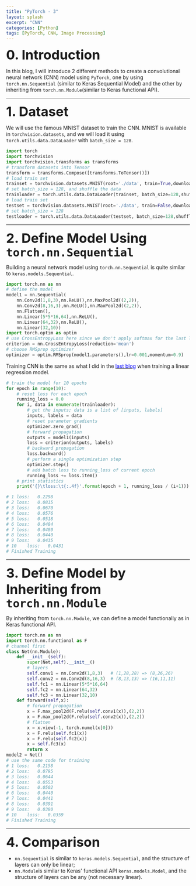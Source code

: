 ```yaml
---
title: "PyTorch - 3"
layout: splash
excerpt: "CNN"
categories: [Python]
tags: [PyTorch, CNN, Image Processing]
---
```


<span style="font-weight:bold;font-size:36px">0. Introduction</span>

In this blog, I will introduce 2 different methods to create a convolutional neural network (CNN) model using `PyTorch`, one by using `torch.nn.Sequential` (similar to Keras Sequential Model) and the other by inheriting from `torch.nn.Module`(similar to Keras functional API).

---
<span style="font-weight:bold;font-size:36px">1. Dataset</span>

We will use the famous MNIST dataset to train the CNN. MNIST is available in `torchvision.datasets`, and we will load it using `torch.utils.data.DataLoader` with `batch_size = 128`.
```python
import torch
import torchvision
import torchvision.transforms as transforms
# transform datasets into Tensor
transform = transforms.Compose([transforms.ToTensor()])
# load train set
trainset = torchvision.datasets.MNIST(root='./data', train=True,download=True, transform=transform)
# set batch_size = 128, and shuffle the data
trainloader = torch.utils.data.DataLoader(trainset, batch_size=128,shuffle=True)
# load train set
testset = torchvision.datasets.MNIST(root='./data', train=False,download=True, transform=transform)
# set batch_size = 128
testloader = torch.utils.data.DataLoader(testset, batch_size=128,shuffle=False)
```
---
<span style="font-weight:bold;font-size:36px">2. Define Model Using `torch.nn.Sequential`</span>

Building a neural network model using `torch.nn.Sequential` is quite similar to `keras.models.Sequential`.
```python
import torch.nn as nn
# define the model
model1 = nn.Sequential(
    nn.Conv2d(1,8,3),nn.ReLU(),nn.MaxPool2d((2,2)),
    nn.Conv2d(8,16,3),nn.ReLU(),nn.MaxPool2d((2,2)),
    nn.Flatten(),
    nn.Linear(5*5*16,64),nn.ReLU(),
    nn.Linear(64,32),nn.ReLU(),
    nn.Linear(32,10))
import torch.optim as optim
# use CrossEntropyLoss here since we don't apply softmax for the last layer
criterion = nn.CrossEntropyLoss(reduction='mean')
# choose RMSprop optimizer
optimizer = optim.RMSprop(model1.parameters(),lr=0.001,momentum=0.9)
```
Training CNN is the same as what I did in the [<span style="color:blue">last blog</span>](https://dingma129.github.io/blog/2019/08/15/PyTorch_2.html) when training a linear regression model.
```python
# train the model for 10 epochs
for epoch in range(10):  
    # reset loss for each epoch
    running_loss = 0.0
    for i, data in enumerate(trainloader):
        # get the inputs; data is a list of [inputs, labels]
        inputs, labels = data
        # reset parameter gradients
        optimizer.zero_grad()
        # forward propagation
        outputs = model1(inputs)
        loss = criterion(outputs, labels)
        # backward propagation
        loss.backward()
        # perform a single optimization step
        optimizer.step()
        # add batch loss to running_loss of current epoch
        running_loss += loss.item()
    # print statistics
    print('{}\tloss:\t{:.4f}'.format(epoch + 1, running_loss / (i+1)))

# 1	loss:	0.2298
# 2	loss:	0.0815
# 3	loss:	0.0670
# 4	loss:	0.0576
# 5	loss:	0.0518
# 6	loss:	0.0484
# 7	loss:	0.0480
# 8	loss:	0.0440
# 9	loss:	0.0435
# 10	loss:	0.0431
# Finished Training
```
---
<span style="font-weight:bold;font-size:36px">3. Define Model by Inheriting from `torch.nn.Module`</span>

By inheriting from `torch.nn.Module`, we can define a model functionally as in Keras functional API.
```python
import torch.nn as nn
import torch.nn.functional as F
# channel first
class Net(nn.Module):
    def __init__(self):
        super(Net,self).__init__()
        # layers
        self.conv1 = nn.Conv2d(1,8,3)   # (1,28,28) => (8,26,26)
        self.conv2 = nn.Conv2d(8,16,3)  # (8,13,13) => (16,11,11)
        self.fc1 = nn.Linear(5*5*16,64)
        self.fc2 = nn.Linear(64,32)
        self.fc3 = nn.Linear(32,10) 
    def forward(self,x):
        # forward propagation
        x = F.max_pool2d(F.relu(self.conv1(x)),(2,2))
        x = F.max_pool2d(F.relu(self.conv2(x)),(2,2))
        # flatten
        x = x.view(-1, torch.numel(x[0]))
        x = F.relu(self.fc1(x))
        x = F.relu(self.fc2(x))
        x = self.fc3(x)
        return x
model2 = Net()
# use the same code for training
# 1	loss:	0.2158
# 2	loss:	0.0795
# 3	loss:	0.0644
# 4	loss:	0.0553
# 5	loss:	0.0502
# 6	loss:	0.0440
# 7	loss:	0.0441
# 8	loss:	0.0391
# 9	loss:	0.0380
# 10	loss:	0.0359
# Finished Training
```
---
<span style="font-weight:bold;font-size:36px">4. Comparison</span>

* `nn.Sequential` is similar to `keras.models.Sequential`, and the structure of layers can only be linear;
* `nn.Module`is similar to Keras' functional API `keras.models.Model`, and the structure of layers can be any (not necessary linear).